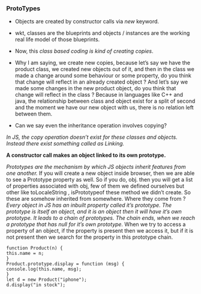 ### ProtoTypes

- Objects are created by constructor calls via *new* keyword. 
- wkt, classes are the blueprints and objects / instances are the working real life model of those blueprints. 

- Now, this *class based coding is kind of creating copies*. 
- Why I am saying, we create new copies, because let’s say we have the product class, we created new objects out of it, and then in the class we made a change around some behaviour or some property, do you think that change will reflect in an already created object ? And let’s say we made some changes in the new product object, do you think that change will reflect in the class ? Because in languages like C++ and java, the relationship between class and object exist for a split of second and the moment we have our new object with us, there is no relation left between them. 

- Can we say even the inheritance operation involves copying?

*In JS, the copy operation doesn’t exist for these classes and objects. Instead there exist something called as Linking.*

__A constructor call makes an object linked to its own prototype.__

_Prototypes are the mechanism by which JS objects inherit features from one another._
 If you will create a new object inside browser, then we are able to see a Prototype property as well. So if you do, obj. then you will get a list of properties associated with obj, few of them we defined ourselves but other like toLocaleString , isPrototypeof these method we didn’t create. So these are somehow inherited from somewhere. Where they come from ? _Every object in JS has an inbuilt property called it’s prototype. The prototype is itself an object, and it is an object then it will have it’s own prototype. It leads to a chain of prototypes. The chain ends, when we reach a prototype that has null for it’s own prototype._
 When we try to access a property of an object, if the property is present then we access it, but if it is not present then we search for the property in this prototype chain.


```
function Product(n) {
this.name = n;
}
Product.prototype.display = function (msg) {
console.log(this.name, msg);
}
let d = new Product("iphone");
d.display("in stock");

```